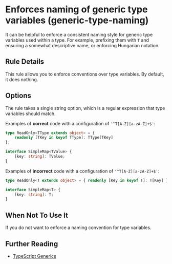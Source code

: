 # Enforces naming of generic type variables (generic-type-naming)

It can be helpful to enforce a consistent naming style for generic type variables used within a type.
For example, prefixing them with `T` and ensuring a somewhat descriptive name, or enforcing Hungarian notation.

## Rule Details

This rule allows you to enforce conventions over type variables. By default, it does nothing.

## Options

The rule takes a single string option, which is a regular expression that type variables should match.

Examples of **correct** code with a configuration of `'^T[A-Z][a-zA-Z]+$'`:

```typescript
type ReadOnly<TType extends object> = {
    readonly [TKey in keyof TType]: TType[TKey]
};

interface SimpleMap<TValue> {
    [key: string]: TValue;
}
```

Examples of **incorrect** code with a configuration of `'^T[A-Z][a-zA-Z]+$'`:

```typescript
type ReadOnly<T extends object> = { readonly [Key in keyof T]: T[Key] };

interface SimpleMap<T> {
    [key: string]: T;
}
```

## When Not To Use It

If you do not want to enforce a naming convention for type variables.

## Further Reading

-   [TypeScript Generics](https://www.typescriptlang.org/docs/handbook/generics.html)
